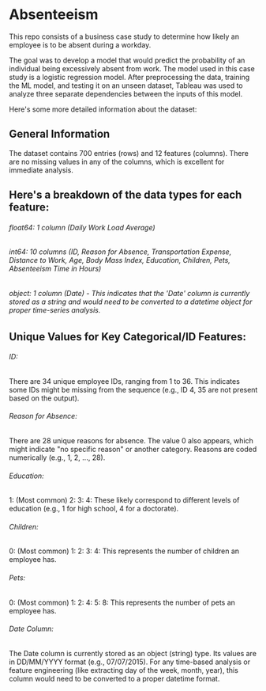 # Absenteeism
This repo consists of a business case study to determine how likely an employee is to be absent during a workday.

The goal was to develop a model that would predict the probability of an individual being excessively absent from work. The model used in this case study is a logistic regression model. After preprocessing the data, training the ML model, and testing it on an unseen dataset, Tableau was used to analyze three separate dependencies between the inputs of this model.

Here's some more detailed information about the dataset:

## General Information
The dataset contains 700 entries (rows) and 12 features (columns). There are no missing values in any of the columns, which is excellent for immediate analysis.

## Here's a breakdown of the data types for each feature:

###### float64: 1 column (Daily Work Load Average)

###### int64: 10 columns (ID, Reason for Absence, Transportation Expense, Distance to Work, Age, Body Mass Index, Education, Children, Pets, Absenteeism Time in Hours)

###### object: 1 column (Date) - This indicates that the 'Date' column is currently stored as a string and would need to be converted to a datetime object for proper time-series analysis.

## Unique Values for Key Categorical/ID Features:

###### ID: 
There are 34 unique employee IDs, ranging from 1 to 36. This indicates some IDs might be missing from the sequence (e.g., ID 4, 35 are not present based on the output).

###### Reason for Absence: 
There are 28 unique reasons for absence. The value 0 also appears, which might indicate "no specific reason" or another category. Reasons are coded numerically (e.g., 1, 2, ..., 28).

###### Education:
1: (Most common)
2:
3:
4: These likely correspond to different levels of education (e.g., 1 for high school, 4 for a doctorate).

###### Children:
0: (Most common)
1:
2:
3:
4: This represents the number of children an employee has.

###### Pets:
0: (Most common)
1:
2:
4:
5:
8: This represents the number of pets an employee has.

###### Date Column:
The Date column is currently stored as an object (string) type. Its values are in DD/MM/YYYY format (e.g., 07/07/2015). For any time-based analysis or feature engineering (like extracting day of the week, month, year), this column would need to be converted to a proper datetime format.
